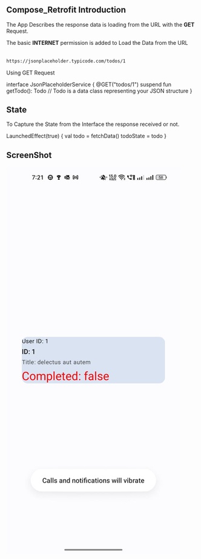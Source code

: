 ## Compose_Retrofit Introduction

The App Describes the response data is loading from the URL with the **GET** Request.

The basic **INTERNET** permission is added to Load the Data from the URL

```bash

https://jsonplaceholder.typicode.com/todos/1

```

Using GET Request

interface JsonPlaceholderService {
    @GET("todos/1")
    suspend fun getTodo(): Todo // Todo is a data class representing your JSON structure
}

## State

To Capture the State from the Interface the response received or not.

LaunchedEffect(true) {
    val todo = fetchData()
    todoState = todo
}

## ScreenShot

![Screen](/Screenshots/Screen.jpeg?raw=true "Launch Screen")